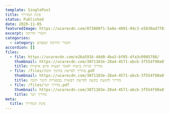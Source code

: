 ```yaml
---
template: SinglePost
title: פינת המדריך
status: Published
date: 2020-11-05
featuredImage: https://ucarecdn.com/873000f1-5a8e-4091-94c3-e5830ad7f81c/
excerpt: חומרי הדרכה
categories:
  - category: חומרי הדרכה וטפסים
accordion: []
files:
  - file: https://ucarecdn.com/e26a5916-d4d0-4ba3-bf85-4fa3c0905788/
    thumbnail: https://ucarecdn.com/3071183e-28a4-4571-abcb-3f554f90a8ff/
    title: מדריך זכויות ביטוח לאומי ושעות סיוע אישיות
  - file: /files/מדריך לסייעת בחינוך חובה.pdf
    thumbnail: https://ucarecdn.com/3071183e-28a4-4571-abcb-3f554f90a8ff/
    title: מדריך להגשת בקשה לסייעת רפואית במסגרות חינוך חובה
  - file: /files/מדריך תגר.pdf
    thumbnail: https://ucarecdn.com/3071183e-28a4-4571-abcb-3f554f90a8ff/
    title: מדריך תגר
meta:
  title: פינת המדריך
---
```

